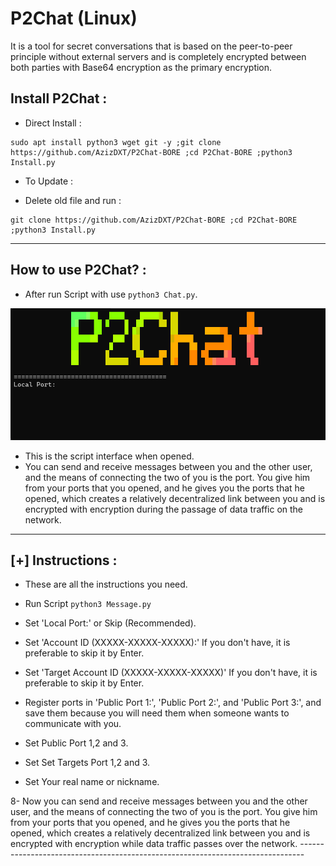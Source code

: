 # P2Chat (Linux)
It is a tool for secret conversations that is based on the peer-to-peer principle without external servers and is completely encrypted between both parties with Base64 encryption as the primary encryption.
## Install P2Chat :
- Direct Install  : 
```
sudo apt install python3 wget git -y ;git clone https://github.com/AzizDXT/P2Chat-BORE ;cd P2Chat-BORE ;python3 Install.py
```
- To Update :

* Delete old file and run :
```
git clone https://github.com/AzizDXT/P2Chat-BORE ;cd P2Chat-BORE ;python3 Install.py
```
- -------------------------------------------------------------------------------
## How to use P2Chat? :
- After run Script with use ```python3 Chat.py```.
 
![Cardio](https://raw.githubusercontent.com/AzizDXT/P2Chat/main/Picture-1.png)
- This is the script interface when opened.
- You can send and receive messages between you and the other user, and the means of connecting the two of you is the port. You give him from your ports that you opened, and he gives you the ports that he opened, which creates a relatively decentralized link between you and is encrypted with encryption during the passage of data traffic on the network.
- --------------------------------------------------------------------------------
## [+] Instructions :
- These are all the instructions you need.

- Run Script ```python3 Message.py```
  
- Set 'Local Port:' or Skip (Recommended).
  
- Set 'Account ID (XXXXX-XXXXX-XXXXX):' If you don't have, it is preferable to skip it by Enter.
  
- Set 'Target Account ID (XXXXX-XXXXX-XXXXX)' If you don't have, it is preferable to skip it by Enter.
  
- Register ports in 'Public Port 1:', 'Public Port 2:', and 'Public Port 3:', and save them because you will need them when someone wants to communicate with you.
  
- Set Public Port 1,2 and 3.
  
- Set Set Targets Port 1,2 and 3.
  
- Set Your real name or nickname.
  
8- Now you can send and receive messages between you and the other user, and the means of connecting the two of you is the port. You give him from your ports that you opened, and he gives you the ports that he opened, which creates a relatively decentralized link between you and is encrypted with encryption while data traffic passes over the network. -------------------------------------------------------------------------------
